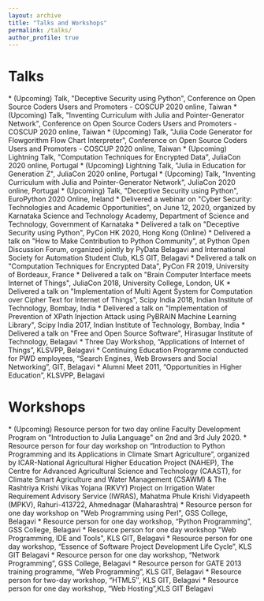 ```yaml
---
layout: archive
title: "Talks and Workshops"
permalink: /talks/
author_profile: true
---
```

<h1>Talks</h1>
* (Upcoming) Talk, "Deceptive Security using Python", Conference on Open Source Coders Users and Promoters - COSCUP 2020 online, Taiwan
* (Upcoming) Talk, "Inventing Curriculum with Julia and Pointer-Generator Network", Conference on Open Source Coders Users and Promoters - COSCUP 2020 online, Taiwan
* (Upcoming) Talk, "Julia Code Generator for Flowgorithm Flow Chart Interpreter", Conference on Open Source Coders Users and Promoters - COSCUP 2020 online, Taiwan
* (Upcoming) Lightning Talk, "Computation Techniques for Encrypted Data", JuliaCon 2020 online, Portugal 
* (Upcoming) Lightning Talk, "Julia in Education for Generation Z", JuliaCon 2020 online, Portugal 
* (Upcoming) Talk, "Inventing Curriculum with Julia and Pointer-Generator Network", JuliaCon 2020 online, Portugal 
* (Upcoming) Talk, "Deceptive Security using Python", EuroPython 2020 Online, Ireland 
* Delivered a webinar on "Cyber Security: Technologies and Academic Opportunities", on June 12, 2020, organized by Karnataka Science and Technology Academy, Department of Science and Technology, Government of Karnataka
* Delivered a talk on "Deceptive Security using Python", PyCon HK 2020, Hong Kong (Online)
* Delivered a talk on "How to Make Contribution to Python Community", at Python Open Discussion Forum, organized jointly by PyData Belagavi and International Society for Automation Student Club, KLS GIT, Belagavi
* Delivered a talk on "Computation Techniques for Encrypted Data", PyCon FR 2019, University of Bordeaux, France 
* Delivered a talk on "Brain Computer Interface meets Internet of Things", JuliaCon 2018, University College, London, UK
* Delivered a talk on "Implementation of Multi Agent System for Computation over Cipher Text for Internet of Things", Scipy India 2018, Indian Institute of Technology, Bombay, India
* Delivered a talk on "Implementation of Prevention of XPath Injection Attack using PyBRAIN Machine Learning Library", Scipy India 2017, Indian Institute of Technology, Bombay, India
* Delivered a talk on "Free and Open Source Software", Hirasugar Institute of Technology, Belagavi
* Three Day Workshop, “Applications of Internet of Things”, KLSVPP, Belagavi
*	Continuing Education Programme conducted for PWD employees, “Search Engines, Web Browsers and Social Networking”, GIT, Belagavi
*	Alumni Meet 2011, “Opportunities in Higher Education”, KLSVPP, Belagavi

<h1>Workshops</h1>
* (Upcoming) Resource person for two day online Faculty Development Program on "Introduction to Julia Language" on 2nd and 3rd July 2020. 
* Resource person for four day workshop on “Introduction to Python Programming and its Applications in Climate Smart Agriculture”, organized by ICAR-National Agricultural Higher Education Project (NAHEP), The Centre for Advanced Agricultural Science and Technology (CAAST), for Climate Smart Agriculture and Water Management (CSAWM) & The Rashtriya Krishi Vikas Yojana (RKVY) Project on
Irrigation Water Requirement Advisory Service (IWRAS), Mahatma Phule Krishi Vidyapeeth (MPKV), Rahuri-413722, Ahmednagar (Maharashtra) 
* Resource person for one day workshop on "Web Programming using Perl", GSS College, Belagavi
*	Resource person for one day workshop, “Python Programming”, GSS College, Belagavi
* Resource person for one day workshop "Web Programming, IDE and Tools", KLS GIT, Belagavi
*	Resource person for one day workshop, “Essence of Software Project Development Life Cycle”, KLS GIT Belagavi
* Resource person for one day workshop, “Network Programming”, GSS College, Belagavi
*	Resource person for GATE 2013 training programme, “Web Programming”, KLS GIT, Belagavi
*	Resource person for two-day workshop, “HTML5″, KLS GIT, Belagavi
*	Resource person for one day workshop, “Web Hosting”,KLS GIT Belagavi

